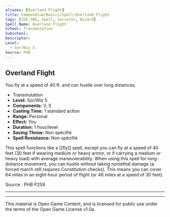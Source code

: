 ```yaml
---
aliases: [Overland Flight]
title: Compendium/Basics/Spell/Overland Flight
tags: [35E_SRD, Spell, Sorcerer, Wizard]
Spell Name: Overland Flight
School: Transmutation
Subschool: 
Descriptor: 
Level:
  - Sor/Wiz 5
Source: PHB
---
```



## Overland Flight

You fly at a speed of 40 ft. and can hustle over long distances.

*   Transmutation
*   **Level:** Sor/Wiz 5
*   **Components:** V, S
*   **Casting Time:** 1 standard action
*   **Range:** Personal
*   **Effect:** You
*   **Duration:** 1 hour/level
*   **Saving Throw:** Non spécifié
*   **Spell Resistance:** Non spécifié

This spell functions like a [[fly]] spell, except you can fly at a speed of 40 feet (30 feet if wearing medium or heavy armor, or if carrying a medium or heavy load) with average maneuverability. When using this spell for long-distance movement, you can hustle without taking nonlethal damage (a forced march still requires Constitution checks). This means you can cover 64 miles in an eight-hour period of flight (or 48 miles at a speed of 30 feet).

Source : PHB P259

---

---

This material is Open Game Content, and is licensed for public use under
the terms of the Open Game License v1.0a.
